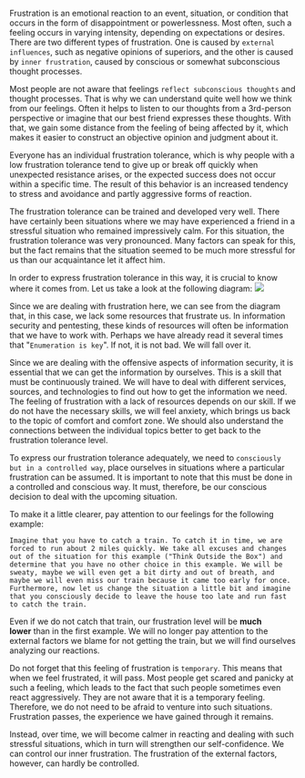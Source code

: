 Frustration is an emotional reaction to an event, situation, or condition that occurs in the form of disappointment or powerlessness. Most often, such a feeling occurs in varying intensity, depending on expectations or desires. There are two different types of frustration. One is caused by `external influences`, such as negative opinions of superiors, and the other is caused by `inner frustration`, caused by conscious or somewhat subconscious thought processes.

Most people are not aware that feelings `reflect subconscious thoughts` and thought processes. That is why we can understand quite well how we think from our feelings. Often it helps to listen to our thoughts from a 3rd-person perspective or imagine that our best friend expresses these thoughts. With that, we gain some distance from the feeling of being affected by it, which makes it easier to construct an objective opinion and judgment about it.

Everyone has an individual frustration tolerance, which is why people with a low frustration tolerance tend to give up or break off quickly when unexpected resistance arises, or the expected success does not occur within a specific time. The result of this behavior is an increased tendency to stress and avoidance and partly aggressive forms of reaction.

The frustration tolerance can be trained and developed very well. There have certainly been situations where we may have experienced a friend in a stressful situation who remained impressively calm. For this situation, the frustration tolerance was very pronounced. Many factors can speak for this, but the fact remains that the situation seemed to be much more stressful for us than our acquaintance let it affect him.

In order to express frustration tolerance in this way, it is crucial to know where it comes from. Let us take a look at the following diagram:
![](https://academy.hackthebox.com/storage/modules/9/NEW_Vision.png)


Since we are dealing with frustration here, we can see from the diagram that, in this case, we lack some resources that frustrate us. In information security and pentesting, these kinds of resources will often be information that we have to work with. Perhaps we have already read it several times that "`Enumeration is key`". If not, it is not bad. We will fall over it.

Since we are dealing with the offensive aspects of information security, it is essential that we can get the information by ourselves. This is a skill that must be continuously trained. We will have to deal with different services, sources, and technologies to find out how to get the information we need. The feeling of frustration with a lack of resources depends on our skill. If we do not have the necessary skills, we will feel anxiety, which brings us back to the topic of comfort and comfort zone. We should also understand the connections between the individual topics better to get back to the frustration tolerance level.

To express our frustration tolerance adequately, we need to `consciously but in a controlled way`, place ourselves in situations where a particular frustration can be assumed. It is important to note that this must be done in a controlled and conscious way. It must, therefore, be our conscious decision to deal with the upcoming situation.

To make it a little clearer, pay attention to our feelings for the following example:

```
Imagine that you have to catch a train. To catch it in time, we are forced to run about 2 miles quickly. We take all excuses and changes out of the situation for this example ("Think Outside the Box") and determine that you have no other choice in this example. We will be sweaty, maybe we will even get a bit dirty and out of breath, and maybe we will even miss our train because it came too early for once.  
Furthermore, now let us change the situation a little bit and imagine that you consciously decide to leave the house too late and run fast to catch the train.
```

Even if we do not catch that train, our frustration level will be **much lower** than in the first example. We will no longer pay attention to the external factors we blame for not getting the train, but we will find ourselves analyzing our reactions.

Do not forget that this feeling of frustration is `temporary`. This means that when we feel frustrated, it will pass. Most people get scared and panicky at such a feeling, which leads to the fact that such people sometimes even react aggressively. They are not aware that it is a temporary feeling. Therefore, we do not need to be afraid to venture into such situations. Frustration passes, the experience we have gained through it remains.

Instead, over time, we will become calmer in reacting and dealing with such stressful situations, which in turn will strengthen our self-confidence. We can control our inner frustration. The frustration of the external factors, however, can hardly be controlled.